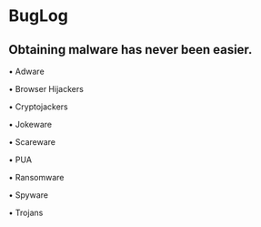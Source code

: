 # BugLog
## Obtaining malware has never been easier.

• Adware

• Browser Hijackers

• Cryptojackers

• Jokeware

• Scareware

• PUA

• Ransomware

• Spyware

• Trojans

